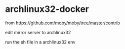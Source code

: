 # archlinux32-docker

from https://github.com/moby/moby/tree/master/contrib

edit mirror server to archlinux32

run the sh file in a archlinux32 env
